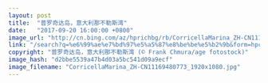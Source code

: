 ```yaml
---
layout: post
title:  "普罗奇达岛，意大利那不勒斯湾"
date:   "2017-09-20 16:00:00 +0800"
image_url: "http://cn.bing.com/az/hprichbg/rb/CorricellaMarina_ZH-CN11169480773_1920x1080.jpg"
link: "/search?q=%e6%99%ae%e7%bd%97%e5%a5%87%e8%be%be%e5%b2%9b&form=hpcapt&mkt=zh-cn"
copyright: "普罗奇达岛，意大利那不勒斯湾 (© Frank Chmura/age fotostock)"
image_hash: "d2bbe5539a47b4d03a5bc541d09a9ecf"
image_filename: "CorricellaMarina_ZH-CN11169480773_1920x1080.jpg"
---
```

